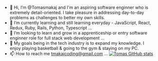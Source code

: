 - 👋 Hi, I’m @Tomasmakaj and I'm an aspiring software enginner who is extremely detail-oriented. I take pleasure in addressing day-to-day problems as challenges to better my own skills.
- 🌱 I’m currently learning and still learning everyday - JavaScript, React, Redux, Ruby, Rails, Python, Typescript ...
- 💞️ I’m looking to learn and grow in a apprenticeship or entry software enginner role for full stack web development ...
- 🏀 My goals being in the tech industry is to expand my knowledge. I enjoy playing basketball & going to the gym & staying on my PC.
- 📫 How to reach me tmakajcoding@gmail.com ...
[![Tomas GitHub stats](https://github-readme-stats.vercel.app/api?username=anuraghazra)](https://github.com/Tomasmakaj/github-readme-stats)

